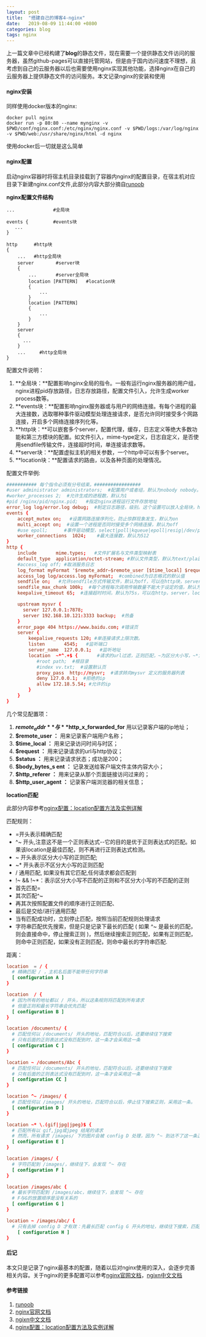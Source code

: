 ```yaml
---
layout: post
title:  "搭建自己的博客4-nginx"
date:   2019-08-09 11:44:00 +0800
categories: blog
tags: nginx
---
```


上一篇文章中已经构建了**blog**的静态文件，现在需要一个提供静态文件访问的服务器，虽然github-pages可以直接托管网站，但是由于国内访问速度不理想，且考虑到自己的云服务器以后也需要使用nginx实现其他功能，选择nginx在自己的云服务器上提供静态文件的访问服务。本文记录nginx的安装和使用

#### nginx安装

同样使用docker版本的nginx:

```shell
docker pull nginx
docker run -p 80:80 --name mynginx -v $PWD/conf/nginx.conf:/etc/nginx/nginx.conf -v $PWD/logs:/var/log/nginx -v $PWD/web:/usr/share/nginx/html -d nginx
```
使用docker后一切就是这么简单

#### nginx配置

启动nginx容器时将宿主机目录挂载到了容器内nginx的配置目录，在宿主机对应目录下新建nginx.conf文件,此部分内容大部分摘自[runoob][]

**nginx配置文件结构**
```nginx
...              #全局块

events {         #events块
   ...
}

http      #http块
{
    ...   #http全局块
    server        #server块
    {
        ...       #server全局块
        location [PATTERN]   #location块
        {
            ...
        }
        location [PATTERN]
        {
            ...
        }
    }
    server
    {
      ...
    }
    ...     #http全局块
}
```
配置文件说明：
1. **全局块：**配置影响nginx全局的指令。一般有运行nginx服务器的用户组，nginx进程pid存放路径，日志存放路径，配置文件引入，允许生成worker process数等。
2. **events块：**配置影响nginx服务器或与用户的网络连接。有每个进程的最大连接数，选取哪种事件驱动模型处理连接请求，是否允许同时接受多个网路连接，开启多个网络连接序列化等。
3. **http块：**可以嵌套多个server，配置代理，缓存，日志定义等绝大多数功能和第三方模块的配置。如文件引入，mime-type定义，日志自定义，是否使用sendfile传输文件，连接超时时间，单连接请求数等。
4. **server块：**配置虚拟主机的相关参数，一个http中可以有多个server。
5. **location块：**配置请求的路由，以及各种页面的处理情况。

配置文件举例:
```conf
########### 每个指令必须有分号结束。#################
#user administrator administrators;  #配置用户或者组，默认为nobody nobody。
#worker_processes 2;  #允许生成的进程数，默认为1
#pid /nginx/pid/nginx.pid;   #指定nginx进程运行文件存放地址
error_log log/error.log debug;  #制定日志路径，级别。这个设置可以放入全局块，http块，server块，级别以此为：debug|info|notice|warn|error|crit|alert|emerg
events {
    accept_mutex on;   #设置网路连接序列化，防止惊群现象发生，默认为on
    multi_accept on;  #设置一个进程是否同时接受多个网络连接，默认为off
    #use epoll;      #事件驱动模型，select|poll|kqueue|epoll|resig|/dev/poll|eventport
    worker_connections  1024;    #最大连接数，默认为512
}
http {
    include       mime.types;   #文件扩展名与文件类型映射表
    default_type  application/octet-stream; #默认文件类型，默认为text/plain
    #access_log off; #取消服务日志
    log_format myFormat '$remote_addr–$remote_user [$time_local] $request $status $body_bytes_sent $http_referer $http_user_agent $http_x_forwarded_for'; #自定义格式
    access_log log/access.log myFormat;  #combined为日志格式的默认值
    sendfile on;   #允许sendfile方式传输文件，默认为off，可以在http块，server块，location块。
    sendfile_max_chunk 100k;  #每个进程每次调用传输数量不能大于设定的值，默认为0，即不设上限。
    keepalive_timeout 65;  #连接超时时间，默认为75s，可以在http，server，location块。

    upstream mysvr {
      server 127.0.0.1:7878;
      server 192.168.10.121:3333 backup;  #热备
    }
    error_page 404 https://www.baidu.com; #错误页
    server {
        keepalive_requests 120; #单连接请求上限次数。
        listen       4545;   #监听端口
        server_name  127.0.0.1;   #监听地址
        location  ~*^.+$ {       #请求的url过滤，正则匹配，~为区分大小写，~*为不区分大小写。
           #root path;  #根目录
           #index vv.txt;  #设置默认页
           proxy_pass  http://mysvr;  #请求转向mysvr 定义的服务器列表
           deny 127.0.0.1;  #拒绝的ip
           allow 172.18.5.54; #允许的ip
        }
    }
}
```
几个常见配置项：

1. **$remote_addr** 与 **$http_x_forwarded_for** 用以记录客户端的ip地址；
2. **$remote_user ：** 用来记录客户端用户名称；
3. **$time_local ：** 用来记录访问时间与时区；
4. **$request ：** 用来记录请求的url与http协议；
5. **$status ：** 用来记录请求状态；成功是200；
6. **$body_bytes_s ent ：** 记录发送给客户端文件主体内容大小；
7. **$http_referer ：** 用来记录从那个页面链接访问过来的；
8. **$http_user_agent ：** 记录客户端浏览器的相关信息；

**location匹配**

此部分内容参考[nginx配置：location配置方法及实例详解][]

匹配规则：

* =开头表示精确匹配
* ^~ 开头,注意这不是一个正则表达式--它的目的是优于正则表达式的匹配。如果该location是最佳匹配，则不再进行正则表达式检测。
* ~ 开头表示区分大小写的正则匹配;
* ~* 开头表示不区分大小写的正则匹配
* / 通用匹配, 如果没有其它匹配,任何请求都会匹配到
* !~ && !~*：表示区分大小写不匹配的正则和不区分大小写的不匹配的正则
* 首先匹配=
* 其次匹配^~
* 再其次按照配置文件的顺序进行正则匹配、
* 最后是交给/进行通用匹配
* 当有匹配成功时，立刻停止匹配，按照当前匹配规则处理请求
* 字符串匹配优先搜索，但是只是记录下最长的匹配 ( 如果 ^~ 是最长的匹配，则会直接命中，停止搜索正则 )，然后继续搜索正则匹配，如果有正则匹配，则命中正则匹配，如果没有正则匹配，则命中最长的字符串匹配.

距离：
```conf
location  = / {
  # 精确匹配 / ，主机名后面不能带任何字符串
  [ configuration A ]
}

location  / {
  # 因为所有的地址都以 / 开头，所以这条规则将匹配到所有请求
  # 但是正则和最长字符串会优先匹配
  [ configuration B ]
}

location /documents/ {
  # 匹配任何以 /documents/ 开头的地址，匹配符合以后，还要继续往下搜索
  # 只有后面的正则表达式没有匹配到时，这一条才会采用这一条
  [ configuration C ]
}

location ~ /documents/Abc {
  # 匹配任何以 /documents/ 开头的地址，匹配符合以后，还要继续往下搜索
  # 只有后面的正则表达式没有匹配到时，这一条才会采用这一条
  [ configuration CC ]
}

location ^~ /images/ {
  # 匹配任何以 /images/ 开头的地址，匹配符合以后，停止往下搜索正则，采用这一条。
  [ configuration D ]
}

location ~* \.(gif|jpg|jpeg)$ {
  # 匹配所有以 gif,jpg或jpeg 结尾的请求
  # 然而，所有请求 /images/ 下的图片会被 config D 处理，因为 ^~ 到达不了这一条正则
  [ configuration E ]
}

location /images/ {
  # 字符匹配到 /images/，继续往下，会发现 ^~ 存在
  [ configuration F ]
}

location /images/abc {
  # 最长字符匹配到 /images/abc，继续往下，会发现 ^~ 存在
  # F与G的放置顺序是没有关系的
  [ configuration G ]
}

location ~ /images/abc/ {
  # 只有去掉 config D 才有效：先最长匹配 config G 开头的地址，继续往下搜索，匹配到这一条正则，采用
    [ configuration H ]
}
```

#### 后记

本文只是记录了nginx最基本的配置，随着以后对nginx使用的深入，会逐步完善相关内容。关于nginx的更多配置可以参考[nginx官网文档][]，[ngixn中文文档][]

#### 参考链接

1. [runoob][]
2. [nginx官网文档][]
3. [ngixn中文文档][]
4. [nginx配置：location配置方法及实例详解][]

[runoob]: https://www.runoob.com/w3cnote/nginx-setup-intro.html
[nginx官网文档]: http://nginx.org/en/docs/http/ngx_http_core_module.html
[ngixn中文文档]: http://www.nginx.cn/doc/
[nginx配置：location配置方法及实例详解]: https://blog.csdn.net/heiyueya/article/details/70149270
